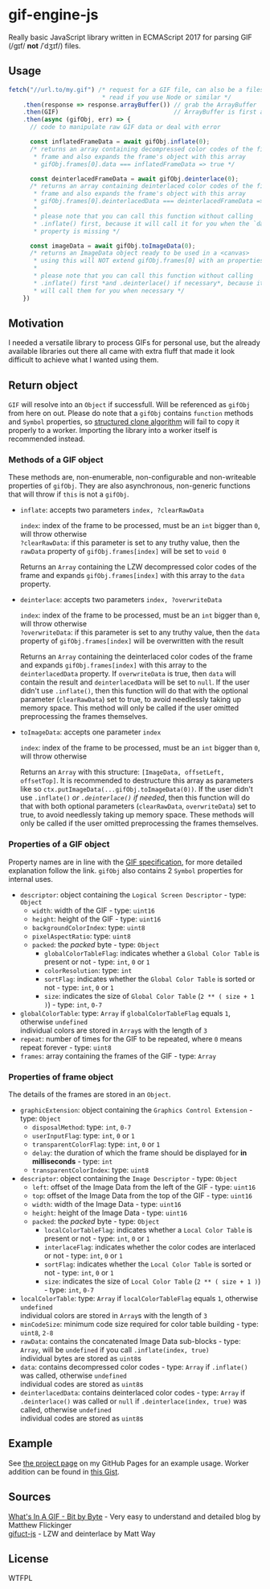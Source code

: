 # gif-engine-js
Really basic JavaScript library written in ECMAScript 2017 for parsing GIF
(/gɪf/ **not** /ˈdʒɪf/) files.

## Usage
```javascript
fetch("//url.to/my.gif") /* request for a GIF file, can also be a filesystem
                          * read if you use Node or similar */
    .then(response => response.arrayBuffer()) // grab the ArrayBuffer
    .then(GIF)                                // ArrayBuffer is first argument
    .then(async (gifObj, err) => {
      // code to manipulate raw GIF data or deal with error

      const inflatedFrameData = await gifObj.inflate(0);
      /* returns an array containing decompressed color codes of the first
       * frame and also expands the frame's object with this array
       * gifObj.frames[0].data === inflatedFrameData => true */

      const deinterlacedFrameData = await gifObj.deinterlace(0);
      /* returns an array containing deinterlaced color codes of the first
       * frame and also expands the frame's object with this array
       * gifObj.frames[0].deinterlacedData === deinterlacedFrameData => true
       *
       * please note that you can call this function without calling
       * .inflate() first, because it will call it for you when the `data`
       * property is missing */

      const imageData = await gifObj.toImageData(0);
      /* returns an ImageData object ready to be used in a <canvas>
       * using this will NOT extend gifObj.frames[0] with an properties
       *
       * please note that you can call this function without calling
       * .inflate() first *and .deinterlace() if necessary*, because it
       * will call them for you when necessary */
    })
```

## Motivation
I needed a versatile library to process GIFs for personal use, but the already
available libraries out there all came with extra fluff that made it look
difficult to achieve what I wanted using them.

## Return object
`GIF` will resolve into an `Object` if successfull. Will be referenced
as `gifObj` from here on out. Please do note that a `gifObj` contains `function`
methods and `Symbol` properties, so [structured clone algorithm][6] will fail to
copy it properly to a worker. Importing the library into a worker itself is
recommended instead.

### Methods of a GIF object
These methods are, non-enumerable, non-configurable and non-writeable properties
of `gifObj`. They are also asynchronous, non-generic functions that will throw
if `this` is not a `gifObj`.

* `inflate`: accepts two parameters `index, ?clearRawData`

  `index`: index of the frame to be processed, must be an `int` bigger than `0`,
  will throw otherwise  
  `?clearRawData`: if this parameter is set to any truthy value, then the
  `rawData` property of `gifObj.frames[index]` will be set to `void 0`

  Returns an `Array` containing the LZW decompressed color codes
  of the frame and expands `gifObj.frames[index]` with this array to the `data`
  property.

* `deinterlace`: accepts two parameters `index, ?overwriteData`

  `index`: index of the frame to be processed, must be an `int` bigger than `0`,
  will throw otherwise  
  `?overwriteData`: if this parameter is set to any truthy value, then the
  `data` property of `gifObj.frames[index]` will be overwritten with the result

  Returns an `Array` containing the deinterlaced color codes
  of the frame and expands `gifObj.frames[index]` with this array to the
  `deinterlacedData` property. If `overwriteData` is true, then `data` will
  contain the result and `deinterlacedData` will be set to `null`. If the user
  didn't use `.inflate()`, then this function will do that with the optional
  parameter (`clearRawData`) set to true, to avoid needlessly taking up memory
  space. This method will only be called if the user omitted preprocessing the
  frames themselves.

* `toImageData`: accepts one parameter `index`

  `index`: index of the frame to be processed, must be an `int` bigger than `0`,
  will throw otherwise

  Returns an `Array` with this structure: `[ImageData, offsetLeft, offsetTop]`.
  It is recommended to destructure this array as parameters like so
  `ctx.putImageData(...gifObj.toImageData(0))`. If the user didn't use
  `.inflate()` *or `.deinterlace()` if needed*, then this function will do that
  with both optional parameters (`clearRawData`, `overwriteData`) set to true,
  to avoid needlessly taking up memory space. These methods will only be called
  if the user omitted preprocessing the frames themselves.

### Properties of a GIF object
Property names are in line with the [GIF specification][2], for more detailed
explanation follow the link. `gifObj` also contains 2 `Symbol` properties for
internal uses.

* `descriptor`:
 object containing the `Logical Screen Descriptor` - type: `Object`
  * `width`:
   width of the GIF - type: `uint16`
  * `height`:
   height of the GIF - type: `uint16`
  * `backgroundColorIndex`:
   type: `uint8`
  * `pixelAspectRatio`:
   type: `uint8`
  * `packed`:
   the *packed* byte - type: `Object`
    * `globalColorTableFlag`:
     indicates whether a `Global Color Table` is present or not -
     type: `int`, `0` or `1`
    * `colorResolution`:
     type: `int`
    * `sortFlag`:
     indicates whether the `Global Color Table` is sorted or not -
     type: `int`, `0` or `1`
    * `size`:
     indicates the size of `Global Color Table` (`2 ** ( size + 1 )`) -
     type: `int`, `0-7`
* `globalColorTable`:
 type: `Array` if `globalColorTableFlag` equals `1`, otherwise `undefined`  
 individual colors are stored in `Array`s with the length of `3`
* `repeat`:
 number of times for the GIF to be repeated, where `0` means repeat forever -
 type: `uint8`
* `frames`:
 array containing the frames of the GIF -
 type: `Array`

### Properties of frame object
The details of the frames are stored in an `Object`.

* `graphicExtension`:
 object containing the `Graphics Control Extension` - type: `Object`
  * `disposalMethod`:
   type: `int`, `0-7`
  * `userInputFlag`:
   type: `int`, `0` or `1`
  * `transparentColorFlag`:
   type: `int`, `0` or `1`
  * `delay`:
   the duration of which the frame should be displayed for
   **in milliseconds** - type: `int`
  * `transparentColorIndex`:
   type: `uint8`
* `descriptor`:
 object containing the `Image Descriptor` - type: `Object`
  * `left`:
   offset of the Image Data from the left of the GIF - type: `uint16`
  * `top`:
   offset of the Image Data from the top of the GIF - type: `uint16`
  * `width`:
   width of the Image Data - type: `uint16`
  * `height`:
   height of the Image Data - type: `uint16`
  * `packed`:
   the *packed* byte - type: `Object`
    * `localColorTableFlag`:
     indicates whether a `Local Color Table` is present or not -
     type: `int`, `0` or `1`
    * `interlaceFlag`:
     indicates whether the color codes are interlaced or not -
     type: `int`, `0` or `1`
    * `sortFlag`:
     indicates whether the `Local Color Table` is sorted or not -
     type: `int`, `0` or `1`
    * `size`:
     indicates the size of `Local Color Table` (`2 ** ( size + 1 )`) -
     type: `int`, `0-7`
* `localColorTable`:
 type: `Array` if `localColorTableFlag` equals `1`, otherwise `undefined`  
 individual colors are stored in `Array`s with the length of `3`
* `minCodeSize`:
 minimum code size required for color table building - type: `uint8`, `2-8`
* `rawData`:
 contains the concatenated Image Data sub-blocks - type: `Array`,
 will be `undefined` if you call `.inflate(index, true)`  
 individual bytes are stored as `uint8`s
* `data`:
 contains decompressed color codes - type: `Array`
 if `.inflate()` was called, otherwise `undefined`  
 individual codes are stored as `uint8`s
* `deinterlacedData`:
 contains deinterlaced color codes - type: `Array`
 if `.deinterlace()` was called or `null` if `.deinterlace(index, true)` was
 called, otherwise `undefined`  
 individual codes are stored as `uint8`s

## Example
See [the project page][1] on my GitHub Pages for an example usage.
Worker addition can be found in [this Gist][5].

## Sources
[What's In A GIF - Bit by Byte][3] - Very easy to understand and detailed blog
by Matthew Flickinger  
[gifuct-js][4] - LZW and deinterlace by Matt Way

## License
WTFPL

[1]: https://friendlyanon.github.io/gif-engine-js/
[2]: https://www.w3.org/Graphics/GIF/spec-gif89a.txt
[3]: http://www.matthewflickinger.com/lab/whatsinagif/bits_and_bytes.asp
[4]: https://github.com/matt-way/gifuct-js
[5]: https://gist.github.com/friendlyanon/c63fe71a01001ce744b94cb65a8fca1e
[6]: https://developer.mozilla.org/en-US/docs/Web/API/Web_Workers_API/Structured_clone_algorithm
